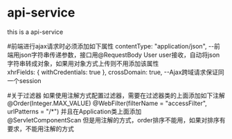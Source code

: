 # api-service
this is a api-service

#前端进行ajax请求时必须添加如下属性
contentType: "application/json",   --前端用json字符串传递参数，接口用@RequestBody User user接收，自动将json字符串转成对象，如果用对象方式上传则不用添加该属性<br />
xhrFields: {
    withCredentials: true 
},
crossDomain: true,  --Ajax跨域请求保证同一个session

#关于过滤器
如果使用注解方式配置过滤器，需要在过滤器类的上面添加如下注解<br />
@Order(Integer.MAX_VALUE)
@WebFilter(filterName = "accessFilter", urlPatterns = "/*")
并且在Application类上面添加<br />
@ServletComponentScan
但是用注解的方式，order排序不能用，如果对排序有要求，不能用注解的方式<br />

